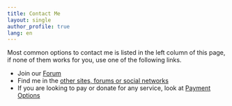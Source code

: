 ```yaml
---
title: Contact Me
layout: single
author_profile: true
lang: en
---
```

Most common options to contact me is listed in the left column of this page, if none of them works for you, use one of the following links.

* Join our [Forum](https://forum.omid.dev)
* Find me in the [other sites, forums or social networks](/en/contact-me/links/ "other sites, forums or social networks")
* If you are looking to pay or donate for any service, look at [Payment Options](/en/contact-me/payment-options/)

